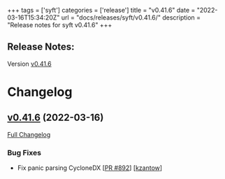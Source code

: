 +++
tags = ['syft']
categories = ['release']
title = "v0.41.6"
date = "2022-03-16T15:34:20Z"
url = "docs/releases/syft/v0.41.6/"
description = "Release notes for syft v0.41.6"
+++

## Release Notes:
Version [v0.41.6](https://github.com/anchore/syft/releases/tag/v0.41.6)

# Changelog

## [v0.41.6](https://github.com/anchore/syft/tree/v0.41.6) (2022-03-16)

[Full Changelog](https://github.com/anchore/syft/compare/v0.41.5...v0.41.6)

### Bug Fixes

- Fix panic parsing CycloneDX [[PR #892](https://github.com/anchore/syft/pull/892)] [[kzantow](https://github.com/kzantow)]
